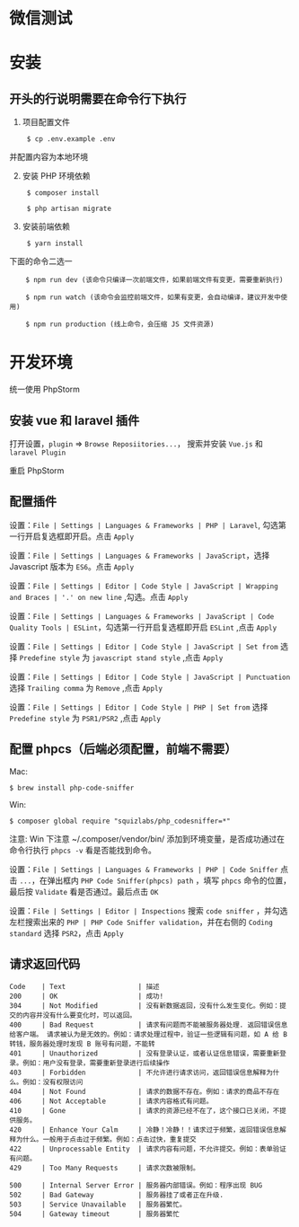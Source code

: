# 微信测试

# 安装

## 开头的行说明需要在命令行下执行

1. 项目配置文件


        $ cp .env.example .env
    
    
并配置内容为本地环境

2. 安装 PHP 环境依赖


        $ composer install
        
        $ php artisan migrate
        
   
       
        
    

3. 安装前端依赖


        $ yarn install

下面的命令二选一
    
        $ npm run dev (该命令只编译一次前端文件，如果前端文件有变更，需要重新执行)
        
        $ npm run watch (该命令会监控前端文件，如果有变更，会自动编译，建议开发中使用)
        
        $ npm run production (线上命令，会压缩 JS 文件资源)

# 开发环境

统一使用 PhpStorm

## 安装 vue 和 laravel 插件

打开设置，`plugin` => `Browse Reposiitories...`， 搜索并安装 `Vue.js` 和 `laravel Plugin`

重启 PhpStorm

## 配置插件

设置：`File | Settings | Languages & Frameworks | PHP | Laravel`, 勾选第一行开启复选框即开启。点击 `Apply`

设置：`File | Settings | Languages & Frameworks | JavaScript`，选择 Javascript 版本为 `ES6`。点击 `Apply`

设置：`File | Settings | Editor | Code Style | JavaScript | Wrapping and Braces | '.' on new line` ,勾选。点击 `Apply`

设置：`File | Settings | Languages & Frameworks | JavaScript | Code Quality Tools | ESLint`，勾选第一行开启复选框即开启 `ESLint` ,点击 `Apply`

设置：`File | Settings | Editor | Code Style | JavaScript | Set from` 选择 `Predefine style` 为 `javascript stand style`  ,点击 `Apply`

设置：`File | Settings | Editor | Code Style | JavaScript | Punctuation` 选择 `Trailing comma` 为 `Remove`  ,点击 `Apply`

设置：`File | Settings | Editor | Code Style | PHP | Set from` 选择 `Predefine style` 为 `PSR1/PSR2`  ,点击 `Apply`

## 配置 phpcs（后端必须配置，前端不需要）

Mac:

    $ brew install php-code-sniffer

Win:

    $ composer global require "squizlabs/php_codesniffer=*"

注意: Win 下注意 ~/.composer/vendor/bin/ 添加到环境变量，是否成功通过在命令行执行 `phpcs -v` 看是否能找到命令。

设置：`File | Settings | Languages & Frameworks | PHP | Code Sniffer` 点击 `...`，在弹出框内 `PHP Code Sniffer(phpcs) path` ，填写 `phpcs` 命令的位置，最后按 `Validate` 看是否通过。最后点击 `OK`

设置：`File | Settings | Editor | Inspections` 搜索 `code sniffer` ，并勾选左栏搜索出来的 `PHP | PHP Code Sniffer validation`，并在右侧的 `Coding standard`  选择 `PSR2`，点击 `Apply`


## 请求返回代码
    Code    | Text                  | 描述
    200     | OK                    | 成功!
    304     | Not Modified          | 没有新数据返回，没有什么发生变化。例如：提交的内容并没有什么要变化时，可以返回。
    400     | Bad Request           | 请求有问题而不能被服务器处理. 返回错误信息给客户端。 请求被认为是无效的。例如：请求处理过程中，验证一些逻辑有问题，如 A 给 B 转钱，服务器处理时发现 B 账号有问题，不能转
    401     | Unauthorized          | 没有登录认证，或者认证信息错误，需要重新登录。例如：用户没有登录，需要重新登录进行后续操作
    403     | Forbidden             | 不允许进行请求访问，返回错误信息解释为什么。例如：没有权限访问
    404     | Not Found             | 请求的数据不存在。例如：请求的商品不存在
    406     | Not Acceptable        | 请求内容格式有问题。
    410     | Gone                  | 请求的资源已经不在了，这个接口已关闭，不提供服务。
    420     | Enhance Your Calm     | 冷静！冷静！！请求过于频繁，返回错误信息解释为什么。一般用于点击过于频繁。例如：点击过快，重复提交
    422     | Unprocessable Entity  | 请求内容有问题，不允许提交。例如：表单验证有问题。
    429     | Too Many Requests     | 请求次数被限制。
    
    500     | Internal Server Error | 服务器内部错误。例如：程序出现 BUG
    502     | Bad Gateway           | 服务器挂了或者正在升级.
    503     | Service Unavailable   | 服务器繁忙。
    504     | Gateway timeout       | 服务器繁忙

